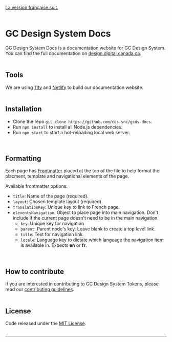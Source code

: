 [La version française suit.]()
<br/>
<br/>
# GC Design System Docs

GC Design System Docs is a documentation website for GC Design System.
You can find the full documentation on [design.digital.canada.ca]().
<br/>
<br/>
## Tools

We are using [11ty](https://www.11ty.dev/docs/) and [Netlify](https://docs.netlify.com/) to build our documentation website.
<br/>
<br/>
## Installation

- Clone the repo `git clone https://github.com/cds-snc/gcds-docs`.
- Run `npm install` to install all Node.js dependencies.
- Run `npm start` to start a hot-reloading local web server.
<br/>

## Formatting

Each page has [Frontmatter](https://www.scribendi.com/academy/articles/front_matter.en.html#:~:text=Front%20matter%20is%20the%20first,a%20preface%2C%20and%20much%20more.) placed at the top of the file to help format the placment, template and navigational elements of the page.

Available frontmatter options:

- `title`: Name of the page (required).
- `layout`: Chosen template layout (required).
- `translationKey`: Unique key to link to French page.
- `eleventyNavigation`: Object to place page into main navigation. Don't include if the current page doesn't need to be in the main navigation.
    - `key`: Unique key for navigation
    - `parent`: Parent node's key. Leave blank to create a top level link.
    - `title`: Text for navigation link.
    - `locale`: Language key to dictate which language the navigation item is available in. Expects **en** or **fr**.
<br/>

## How to contribute

If you are interested in contributing to GC Design System Tokens, please read our [contributing guidelines](https://github.com/cds-snc/gcds-docs/blob/main/CONTRIBUTING.md).
<br/>
<br/>
## License
Code released under the [MIT License](https://github.com/cds-snc/gcds-docs/blob/main/LICENSE).
<br/>
<br/>
______________________
